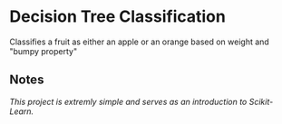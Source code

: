 # Decision Tree Classification

Classifies a fruit as either an apple or an orange based on weight and "bumpy property"

## Notes
_This project is extremly simple and serves as an introduction to Scikit-Learn._